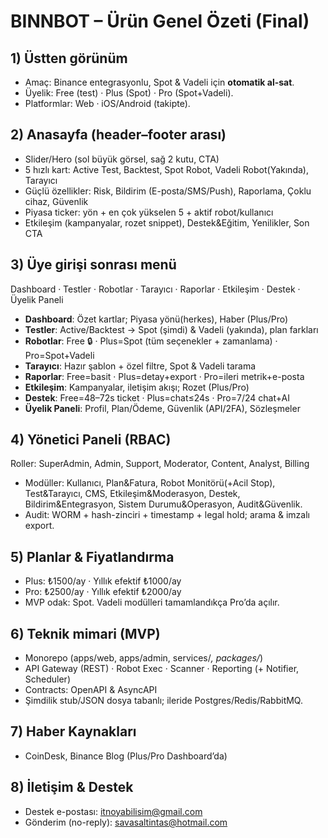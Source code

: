# BINNBOT – Ürün Genel Özeti (Final)

## 1) Üstten görünüm
- Amaç: Binance entegrasyonlu, Spot & Vadeli için **otomatik al-sat**.
- Üyelik: Free (test) · Plus (Spot) · Pro (Spot+Vadeli).
- Platformlar: Web · iOS/Android (takipte).

## 2) Anasayfa (header–footer arası)
- Slider/Hero (sol büyük görsel, sağ 2 kutu, CTA)
- 5 hızlı kart: Active Test, Backtest, Spot Robot, Vadeli Robot(Yakında), Tarayıcı
- Güçlü özellikler: Risk, Bildirim (E-posta/SMS/Push), Raporlama, Çoklu cihaz, Güvenlik
- Piyasa ticker: yön + en çok yükselen 5 + aktif robot/kullanıcı
- Etkileşim (kampanyalar, rozet snippet), Destek&Eğitim, Yenilikler, Son CTA

## 3) Üye girişi sonrası menü
Dashboard · Testler · Robotlar · Tarayıcı · Raporlar · Etkileşim · Destek · Üyelik Paneli

- **Dashboard**: Özet kartlar; Piyasa yönü(herkes), Haber (Plus/Pro)
- **Testler**: Active/Backtest → Spot (şimdi) & Vadeli (yakında), plan farkları
- **Robotlar**: Free 🔒 · Plus=Spot (tüm seçenekler + zamanlama) · Pro=Spot+Vadeli
- **Tarayıcı**: Hazır şablon + özel filtre, Spot & Vadeli tarama
- **Raporlar**: Free=basit · Plus=detay+export · Pro=ileri metrik+e-posta
- **Etkileşim**: Kampanyalar, iletişim akışı; Rozet (Plus/Pro)
- **Destek**: Free=48–72s ticket · Plus=chat≤24s · Pro=7/24 chat+AI
- **Üyelik Paneli**: Profil, Plan/Ödeme, Güvenlik (API/2FA), Sözleşmeler

## 4) Yönetici Paneli (RBAC)
Roller: SuperAdmin, Admin, Support, Moderator, Content, Analyst, Billing
- Modüller: Kullanıcı, Plan&Fatura, Robot Monitörü(+Acil Stop), Test&Tarayıcı, CMS, Etkileşim&Moderasyon, Destek, Bildirim&Entegrasyon, Sistem Durumu&Operasyon, Audit&Güvenlik.
- Audit: WORM + hash-zinciri + timestamp + legal hold; arama & imzalı export.

## 5) Planlar & Fiyatlandırma
- Plus: ₺1500/ay · Yıllık efektif ₺1000/ay
- Pro: ₺2500/ay · Yıllık efektif ₺2000/ay
- MVP odak: Spot. Vadeli modülleri tamamlandıkça Pro’da açılır.

## 6) Teknik mimari (MVP)
- Monorepo (apps/web, apps/admin, services/*, packages/*)
- API Gateway (REST) · Robot Exec · Scanner · Reporting (+ Notifier, Scheduler)
- Contracts: OpenAPI & AsyncAPI
- Şimdilik stub/JSON dosya tabanlı; ileride Postgres/Redis/RabbitMQ.

## 7) Haber Kaynakları
- CoinDesk, Binance Blog (Plus/Pro Dashboard’da)

## 8) İletişim & Destek
- Destek e-postası: itnoyabilisim@gmail.com
- Gönderim (no-reply): savasaltintas@hotmail.com
